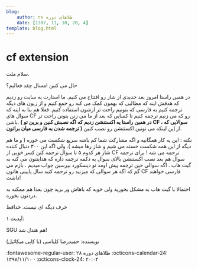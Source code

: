 ```yaml
---
blog:
    author: طلاهای دوره ۲۸
    date: [1397, 11, 10, 20, 4]
template: blog.html
---
```

# cf extension

<div class="cnt">
<p>سلام ملت.</p>
<p>حال می کنین امسال چقد فعالیم؟</p>
<p>در همین راستا امروز بعد جدیدی از شاز رو افتتاح می کنیم. ما استارت یه سایت رو زدیم که هدفش اینه که مطالبی که بهمون کمک می کنه رو جمع کنیم و از زبون های دیگه ترجمه کنیم به فارسی که بتونیم راحت تر ازشون استفاده کنیم. فعلا هم بنا به اینه که سوال های CF رو که می زنیم ترجمه کنیم تا کسایی که بعد از ما می زنن بتونن راحت تر باشن. <b>( در همین راستا یه اکستنشن زدیم که اگه نصبش کنین و برین تو CF ، سوالایی که ترجمه شدن به فارسی میان براتون )</b> از <a href="https://shaazzz.github.io/FarsiCP/extension" target="_blank">این</a> لینکه می تونین اکستنشن رو نصب کنین.</p>
<p>نکته : این یه کار همگانیه و اگه مشارکت شما کم باشه سریع شکست می خوره ( و ما هم دیگه از این همه شکست خسته می شیم و شاز رها میشه ). ولی اگه این ۳۰۰ دنبال کننده شاز هر کدوم ۵ تا سوال ترجمه کنن کسر خوبی از CF ترجمه می شه ! برای ترجمه سوال هم بعد نصب اکستنشن بالای سوال یه دکمه ترجمه داره که هدایتتون می کنه به گیت هاب . اگه سوالی حین ترجمه پیش اومد تو دیسکورد بپرسین جواب میدیم . بازم می گم که اگه هر سوالی که میزنید رو ترجمه کنید سال پایینی هاتون CF فارسی خواهند داشت! </p>
<p>احتمالا با گیت هاب به مشکل بخورید ولی خوبه که باهاش ور برید چون بعدا هم ممکنه به دردتون بخوره.</p>
<p>حرف دیگه ای نیست. خدافظ</p>
<p>آپدیت ۱:</p>
<p>SGU هم هندل شد!</p>
<p>نویسنده: حمیدرضا کلباسی (با کاپی میکائیل)</p>
</div>

<div class="blog-info" markdown>
<span class="blog-author">
:fontawesome-regular-user: طلاهای دوره ۲۸
</span>
<span class="blog-date">
:octicons-calendar-24: ۱۳۹۷/۱۱/۱۰ · :octicons-clock-24: ۲۰:۰۴
</span>
</div>

